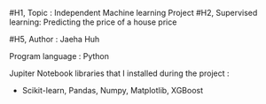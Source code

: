 #H1, Topic : Independent Machine learning Project 
#H2, Supervised learning: Predicting the price of a house price

#H5, Author : Jaeha Huh

Program language : Python 

Jupiter Notebook libraries that I installed during the project :
- Scikit-learn, Pandas, Numpy, Matplotlib, XGBoost 


